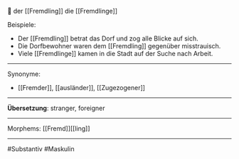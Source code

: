 🔵 der [[Fremdling]]
die [[Fremdlinge]]

Beispiele:

- Der [[Fremdling]] betrat das Dorf und zog alle Blicke auf sich.
- Die Dorfbewohner waren dem [[Fremdling]] gegenüber misstrauisch.
- Viele [[Fremdlinge]] kamen in die Stadt auf der Suche nach Arbeit.

---
Synonyme:
- [[Fremder]], [[ausländer]], [[Zugezogener]]

---
**Übersetzung**: stranger, foreigner

---

Morphems:
[[Fremd]][[ling]]

---
#Substantiv #Maskulin